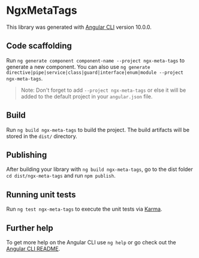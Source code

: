 # NgxMetaTags

This library was generated with [Angular CLI](https://github.com/angular/angular-cli) version 10.0.0.

## Code scaffolding

Run `ng generate component component-name --project ngx-meta-tags` to generate a new component. You can also use `ng generate directive|pipe|service|class|guard|interface|enum|module --project ngx-meta-tags`.
> Note: Don't forget to add `--project ngx-meta-tags` or else it will be added to the default project in your `angular.json` file. 

## Build

Run `ng build ngx-meta-tags` to build the project. The build artifacts will be stored in the `dist/` directory.

## Publishing

After building your library with `ng build ngx-meta-tags`, go to the dist folder `cd dist/ngx-meta-tags` and run `npm publish`.

## Running unit tests

Run `ng test ngx-meta-tags` to execute the unit tests via [Karma](https://karma-runner.github.io).

## Further help

To get more help on the Angular CLI use `ng help` or go check out the [Angular CLI README](https://github.com/angular/angular-cli/blob/master/README.md).
